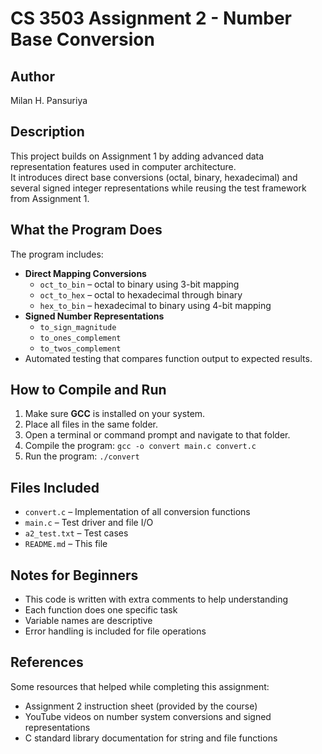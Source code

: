 # CS 3503 Assignment 2 - Number Base Conversion

## Author
Milan H. Pansuriya

## Description
This project builds on Assignment 1 by adding advanced data representation features used in computer architecture.  
It introduces direct base conversions (octal, binary, hexadecimal) and several signed integer representations while reusing the test framework from Assignment 1.

## What the Program Does
The program includes:
- **Direct Mapping Conversions**
  - `oct_to_bin` – octal to binary using 3-bit mapping
  - `oct_to_hex` – octal to hexadecimal through binary
  - `hex_to_bin` – hexadecimal to binary using 4-bit mapping
- **Signed Number Representations**
  - `to_sign_magnitude`
  - `to_ones_complement`
  - `to_twos_complement`
- Automated testing that compares function output to expected results.
  
## How to Compile and Run
1. Make sure **GCC** is installed on your system.  
2. Place all files in the same folder.  
3. Open a terminal or command prompt and navigate to that folder. 
4. Compile the program: `gcc -o convert main.c convert.c`
5. Run the program: `./convert`

## Files Included
- `convert.c` – Implementation of all conversion functions  
- `main.c` – Test driver and file I/O  
- `a2_test.txt` – Test cases  
- `README.md` – This file

## Notes for Beginners
- This code is written with extra comments to help understanding
- Each function does one specific task
- Variable names are descriptive
- Error handling is included for file operations

## References
Some resources that helped while completing this assignment:
- Assignment 2 instruction sheet (provided by the course)  
- YouTube videos on number system conversions and signed representations  
- C standard library documentation for string and file functions
